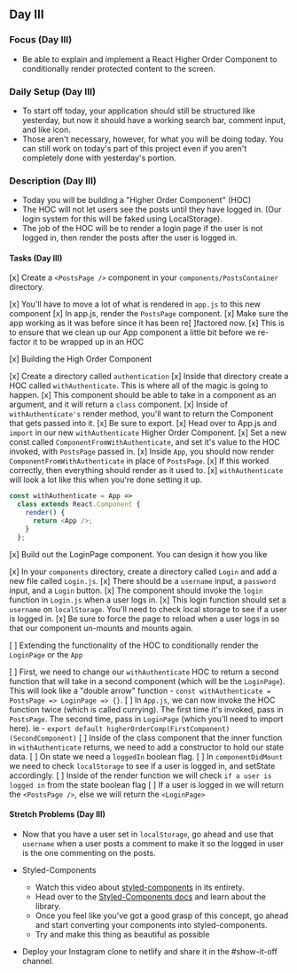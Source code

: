 ## Day III

### Focus (Day III)

- Be able to explain and implement a React Higher Order Component to conditionally render protected content to the screen.

### Daily Setup (Day III)

- To start off today, your application should still be structured like yesterday, but now it should have a working search bar, comment input, and like icon.
- Those aren't necessary, however, for what you will be doing today. You can still work on today's part of this project even if you aren't completely done with yesterday's portion.

### Description (Day III)

- Today you will be building a "Higher Order Component" (HOC)
- The HOC will not let users see the posts until they have logged in. (Our login system for this will be faked using LocalStorage).
- The job of the HOC will be to render a login page if the user is not logged in, then render the posts after the user is logged in.

#### Tasks (Day III)

[x] Create a `<PostsPage />` component in your `components/PostsContainer` directory.

  [x] You'll have to move a lot of what is rendered in `app.js` to this new component
  [x] In app.js, render the `PostsPage` component.
  [x] Make sure the app working as it was before since it has been re[ ]factored now.
  [x] This is to ensure that we clean up our App component a little bit before we re-factor it to be wrapped up in an HOC

[x] Building the High Order Component

  [x] Create a directory called `authentication`
  [x] Inside that directory create a HOC called `withAuthenticate`. This is where all of the magic is going to happen.
  [x] This component should be able to take in a component as an argument, and it will return a `class` component.
  [x] Inside of `withAuthenticate's` render method, you'll want to return the Component that gets passed into it.
  [x] Be sure to export.
  [x] Head over to App.js and `import` in our new `withAuthenticate` Higher Order Component.
  [x] Set a new const called `ComponentFromWithAuthenticate`, and set it's value to the HOC invoked, with `PostsPage` passed in.
  [x] Inside `App`, you should now render `ComponentFromWithAuthenticate` in place of `PostsPage`.
  [x] If this worked correctly, then everything should render as it used to.
  [x] `withAuthenticate` will look a lot like this when you're done setting it up.

```js
const withAuthenticate = App =>
  class extends React.Component {
    render() {
      return <App />;
    }
  };
```

[x] Build out the LoginPage component. You can design it how you like

  [x] In your `components` directory, create a directory called `Login` and add a new file called `Login.js`.
  [x] There should be a `username` input, a `password` input, and a `Login` button.
  [x] The component should invoke the `login` function in `Login.js` when a user logs in.
  [x] This login function should set a `username` on `localStorage`. You'll need to check local storage to see if a user is logged in.
  [x] Be sure to force the page to reload when a user logs in so that our component un-mounts and mounts again.

[ ] Extending the functionality of the HOC to conditionally render the `LoginPage` or the `App`

  [ ] First, we need to change our `withAuthenticate` HOC to return a second function that will take in a second component (which will be the `LoginPage`). This will look like a "double arrow" function - `const withAuthenticate = PostsPage => LoginPage => {}`.
  [ ] In `App.js`, we can now invoke the HOC function twice (which is called currying). The first time it's invoked, pass in `PostsPage`. The second time, pass in `LoginPage` (which you'll need to import here). ie - `export default higherOrderComp(FirstComponent)(SecondComponent)`
  [ ] Inside of the class component that the inner function in `withAuthenticate` returns, we need to add a constructor to hold our state data.
  [ ] On state we need a `loggedIn` boolean flag.
  [ ] In `componentDidMount` we need to check `localStorage` to see if a user is logged in, and setState accordingly.
  [ ] Inside of the render function we will check `if a user is logged in` from the state boolean flag
  [ ] If a user is logged in we will return the `<PostsPage />`, else we will return the `<LoginPage>`

#### Stretch Problems (Day III)

- Now that you have a user set in `localStorage`, go ahead and use that `username` when a user posts a comment to make it so the logged in user is the one commenting on the posts.
- Styled-Components

  - Watch this video about [styled-components](https://youtu.be/bIK2NwoK9xk) in its entirety.
  - Head over to the [Styled-Components docs](https://www.styled-components.com/) and learn about the library.
  - Once you feel like you've got a good grasp of this concept, go ahead and start converting your components into styled-components.
  - Try and make this thing as beautiful as possible

- Deploy your Instagram clone to netlify and share it in the #show-it-off channel.
